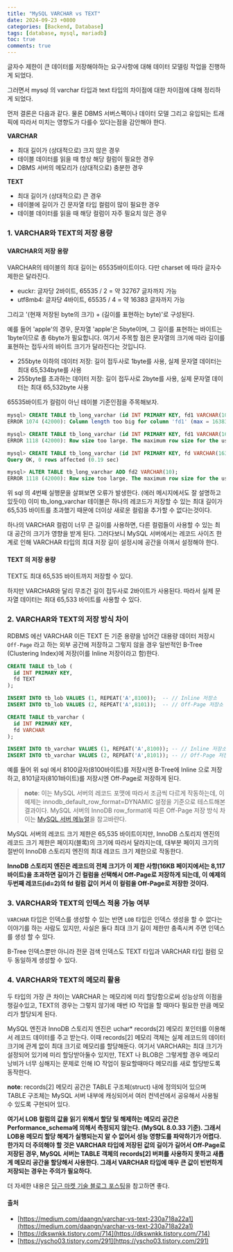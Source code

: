 ```yaml
---
title: "MySQL VARCHAR vs TEXT"
date: 2024-09-23 +0800
categories: [Backend, Database]
tags: [database, mysql, mariadb]
toc: true
comments: true
---
```


글자수 제한이 큰 데이터를 저장해야하는 요구사항에 대해 데이터 모델링 작업을 진행하게 되었다.

그러면서 mysql 의 varchar 타입과 text 타입의 차이점에 대한 차이점에 대해 정리하게 되었다.

먼저 결론은 다음과 같다. 물론 DBMS 서버스펙이나 데이터 모델 그리고 유입되는 트래픽에 따라서 미치는 영향도가 다를수 있다는점을 감안해야 한다.

**VARCHAR**
- 최대 길이가 (상대적으로) 크지 않은 경우
- 테이블 데이터를 읽을 때 항상 해당 컬럼이 필요한 경우
- DBMS 서버의 메모리가 (상대적으로) 충분한 경우

**TEXT**
- 최대 길이가 (상대적으로) 큰 경우
- 테이블에 길이가 긴 문자열 타입 컬럼이 많이 필요한 경우
- 테이블 데이터를 읽을 때 해당 컬럼이 자주 필요치 않은 경우

### 1. VARCHAR와 TEXT의 저장 용량

#### VARCHAR의 저장 용량
VARCHAR의 테이블의 최대 길이는 65535바이트이다. 다만 charset 에 따라 글자수 제한은 달라진다.

- euckr: 글자당 2바이트, 65535 / 2 = 약 32767 글자까지 가능
- utf8mb4: 글자당 4바이트, 65535 / 4 = 약 16383 글자까지 가능

그리고 '(현재 저장된 byte의 크기) + (길이를 표현하는 byte)'로 구성된다.

예를 들어 'apple'의 경우, 문자열 'apple'은 5byte이며, 그 길이를 표현하는 바이트는 1byte이므로 총 6byte가 필요합니다. 여기서 주목할 점은 문자열의 크기에 따라 길이를 표현하는 접두사의 바이트 크기가 달라진다는 것입니다.

- 255byte 이하의 데이터 저장: 길이 접두사로 1byte를 사용, 실제 문자열 데이터는 최대 65,534byte를 사용
- 255byte를 초과하는 데이터 저장: 길이 접두사로 2byte를 사용, 실제 문자열 데이터는 최대 65,532byte 사용

65535바이트가 컬럼이 아닌 테이블 기준인점을 주목해보자.

```sql
mysql> CREATE TABLE tb_long_varchar (id INT PRIMARY KEY, fd1 VARCHAR(1000000));
ERROR 1074 (42000): Column length too big for column 'fd1' (max = 16383); use BLOB or TEXT instead

mysql> CREATE TABLE tb_long_varchar (id INT PRIMARY KEY, fd1 VARCHAR(16383));
ERROR 1118 (42000): Row size too large. The maximum row size for the used table type, not counting BLOBs, is 65535. This includes storage overhead, check the manual. You have to change some columns to TEXT or BLOBs

mysql> CREATE TABLE tb_long_varchar (id INT PRIMARY KEY, fd VARCHAR(16382));
Query OK, 0 rows affected (0.19 sec)

mysql> ALTER TABLE tb_long_varchar ADD fd2 VARCHAR(10);
ERROR 1118 (42000): Row size too large. The maximum row size for the used table type, not counting BLOBs, is 65535. This includes storage overhead, check the manual. You have to change some columns to TEXT or BLOBs
```

위 sql 의 4번째 실행문을 살펴보면 오류가 발생한다. (에러 메시지에서도 잘 설명하고 있듯이) 이미 tb_long_varchar 테이블은 하나의 레코드가 저장할 수 있는 최대 길이가 65,535 바이트를 초과했기 때문에 더이상 새로운 컬럼을 추가할 수 없다는것이다.

하나의 VARCHAR 컬럼이 너무 큰 길이를 사용하면, 다른 컬럼들이 사용할 수 있는 최대 공간의 크기가 영향을 받게 된다. 그러다보니 MySQL 서버에서는 레코드 사이즈 한계로 인해 VARCHAR 타입의 최대 저장 길이 설정시에 공간을 아껴서 설정해야 한다.

#### TEXT 의 저장 용량
TEXT도 최대 65,535 바이트까지 저장할 수 있다.

하지만 VARCHAR와 달리 무조건 길이 접두사로 2바이트가 사용된다. 따라서 실제 문자열 데이터는 최대 65,533 바이트를 사용할 수 있다.

### 2. VARCHAR와 TEXT의 저장 방식 차이
RDBMS 에선 VARCHAR 이든 TEXT 든 기준 용량을 넘어간 대용량 데이터 저장시 `Off-Page` 라고 하는 외부 공간에 저장하고 그렇지 않을 경우 일반적인 B-Tree (Clustering Index)에 저장(이를 Inline 저장이라고 함)한다.

```sql
CREATE TABLE tb_lob (
  id INT PRIMARY KEY,
  fd TEXT
);

INSERT INTO tb_lob VALUES (1, REPEAT('A',8100));  -- // Inline 저장소
INSERT INTO tb_lob VALUES (2, REPEAT('A',8101));  -- // Off-Page 저장소

CREATE TABLE tb_varchar (
  id INT PRIMARY KEY,
  fd VARCHAR
);

INSERT INTO tb_varchar VALUES (1, REPEAT('A',8100)); -- // Inline 저장소
INSERT INTO tb_varchar VALUES (2, REPEAT('A',8101)); -- // Off-Page 저장소
```

예를 들어 위 sql 에서 8100글자(8100바이트)를 저장시엔 B-Tree에 Inline 으로 저장하고, 8101글자(8101바이트)를 저장시엔 Off-Page로 저장하게 된다.

> **note**: 이는 MySQL 서버의 레코드 포맷에 따라서 조금씩 다르게 작동하는데, 이 예제는 innodb_default_row_format=DYNAMIC 설정을 기준으로 테스트해본 결과이다. MySQL 서버의 InnoDB row_format에 따른 Off-Page 저장 방식 차이는 [MySQL 서버 메뉴얼](https://dev.mysql.com/doc/refman/8.0/en/innodb-row-format.html)을 참고바란다.

MySQL 서버의 레코드 크기 제한은 65,535 바이트이지만, InnoDB 스토리지 엔진의 레코드 크기 제한은 페이지(블록)의 크기에 따라서 달라지는데, 대부분 페이지 크기의 절반이 InnoDB 스토리지 엔진의 최대 레코드 크기 제한으로 작동한다.

**InnoDB 스토리지 엔진은 레코드의 전체 크기가 이 제한 사항(16KB 페이지에서는 8,117 바이트)을 초과하면 길이가 긴 컬럼을 선택해서 Off-Page로 저장하게 되는데, 이 예제의 두번째 레코드(id=2)의 fd 컬럼 값이 커서 이 컬럼을 Off-Page로 저장한 것이다.**

### 3. VARCHAR와 TEXT의 인덱스 적용 가능 여부
`VARCHAR` 타입은 인덱스를 생성할 수 있는 반면 `LOB` 타입은 인덱스 생성을 할 수 없다는 이야기를 하는 사람도 있지만, 사실은 둘다 최대 크기 길이 제한만 충족시켜 주면 인덱스를 생성 할 수 있다.

B-Tree 인덱스뿐만 아니라 전문 검색 인덱스도 TEXT 타입과 VARCHAR 타입 컬럼 모두 동일하게 생성할 수 있다.

### 4. VARCHAR와 TEXT의 메모리 활용
두 타입의 가장 큰 차이는 VARCHAR 는 메모리에 미리 할당함으로써 성능상의 이점을 챙길수있고, TEXT의 경우는 그렇지 않기에 매번 IO 작업을 할 때마다 필요한 만큼 메모리가 할당되게 된다.

MySQL 엔진과 InnoDB 스토리지 엔진은 uchar* records[2] 메모리 포인터를 이용해서 레코드 데이터를 주고 받는다. 이때 records[2] 메모리 객체는 실제 레코드의 데이터 크기에 관계 없이 최대 크기로 메모리를 할당해둔다. 여기서 VARCHAR는 최대 크기가 설정되어 있기에 미리 할당받아둘수 있지만, TEXT 나 BLOB은 그렇게할 경우 메모리 낭비가 너무 심해지는 문제로 인해 IO 작업이 필요할때마다 메모리를 새로 할당받도록 동작한다.

**note**: records[2] 메모리 공간은 TABLE 구조체(struct) 내에 정의되어 있으며 TABLE 구조체는 MySQL 서버 내부에 캐싱되어서 여러 컨넥션에서 공유해서 사용될 수 있도록 구현되어 있다.

**여기서 LOB 컬럼의 값을 읽기 위해서 할당 및 해제하는 메모리 공간은 Performance_schema에 의해서 측정되지 않는다. (MySQL 8.0.33 기준). 그래서 LOB용 메모리 할당 해제가 실행되는지 알 수 없어서 성능 영향도를 파악하기가 어렵다. 한가지 더 주의해야 할 것은 VARCHAR 타입에 저장된 값의 길이가 길어서 Off-Page로 저장된 경우, MySQL 서버는 TABLE 객체의 records[2] 버퍼를 사용하지 못하고 새롭게 메모리 공간을 할당해서 사용한다. 그래서 VARCHAR 타입에 매우 큰 값이 빈번하게 저장되는 경우는 주의가 필요하다.**

더 자세한 내용은 [당근 마켓 기술 블로그 포스팅](https://medium.com/daangn/varchar-vs-text-230a718a22a1)을 참고하면 좋다.



#### 출처
- [https://medium.com/daangn/varchar-vs-text-230a718a22a1](https://medium.com/daangn/varchar-vs-text-230a718a22a1)
- [https://dkswnkk.tistory.com/714](https://dkswnkk.tistory.com/714)
- [https://yscho03.tistory.com/291](https://yscho03.tistory.com/291)